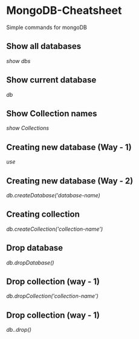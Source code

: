 # MongoDB-Cheatsheet
Simple commands for mongoDB

## Show all databases
*show dbs*

## Show current database
*db*

## Show Collection names
*show Collections*

## Creating new database (Way - 1)
*use <database-name>*

## Creating new database (Way - 2)
*db.createDatabase('database-name)*

## Creating collection
*db.createCollection('collection-name')*

## Drop database
*db.dropDatabase()*

## Drop collection (way - 1)
*db.dropCollection('collection-name')*

## Drop collection (way - 1)
*db.<collection-name>.drop()*